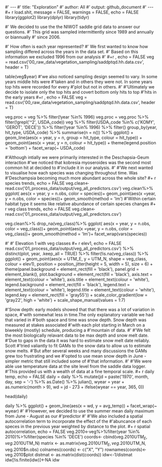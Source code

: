 #' ---
#' title: "Exploration"
#' author: All
#' output: github_document
#' ---
#+ r load.shit, message = FALSE, warnings = FALSE, echo = FALSE
library(ggplot2)
library(dplyr)
library(tidyr)

#' We decided to use the the NIWOT saddle grid data to answer our questions.
#' This grid was sampled intermittently since 1989 and annually or biannually 
#' since 2006. 

#' How often is each year represented?
#' We first wanted to know how sampling differed across the years in the data set.
#' Based on this information we excluded 1996 from our analysis
#'
#+r , echo = FALSE
veg = read.csv('00_raw_data/vegetation_sampling/saddptqd.hh.data.csv', header = T)

table(veg$year)
#'we also noticed sampling design seemed to vary. In some years middle hits were
#'taken and in others they were not. In some years top hits were recorded for every
#'plot but not in others.
#'
#'Ultimately we decide to isolate only the top hits and covert bottom only hits to top 
#'hits in the early years
#+r , echo = FALSE
veg = read.csv('00_raw_data/vegetation_sampling/saddptqd.hh.data.csv', header = T)

veg.proc = veg %>% filter(!year %in% 1996)
veg.proc = veg.proc %>% filter(!grepl('^2', USDA_code))
veg %>%
  filter(USDA_code %in% c('KOMY', 'GEROT', 'DECE')) %>%
  filter(!year %in% 1996) %>%
  filter()
  group_by(year, hit_type, USDA_code) %>%
  summarise(n = n()) %>%
  ggplot() +
  geom_line(aes(x = year, y = n, group = hit_type, colour = hit_type)) +
  geom_point(aes(x = year, y = n, colour = hit_type)) +
  theme(legend.position = 'bottom') +
  facet_wrap(~ USDA_code)

#'Although intially we were primarily interested in the Deschapsia-Geum interaction 
#'we noticed that kobresia myoseroides was the second most common hit at decided to 
#'include it in our analysis. 
#'
#'We next wanted to visualise how each species was changing throughout time. Was 
#'Deschampsia becoming much more abundant across the whole site?
#+ r species trends, echo = FALSE
veg.clean<-read.csv('01_process_data/output/veg_all_predictors.csv')
  veg.clean%>%
    ggplot( aes(x = year, y = n.obs, color = species))+
    geom_point(aes(x =year, y = n.obs, color = species))+
    geom_smooth(method = 'lm')
#'Within certain habitat type it seems like relative abundance of certain species changes
  #+ r veg class trends, echo = FALSE
  veg.clean<-read.csv('01_process_data/output/veg_all_predictors.csv')
  
  veg.clean%>%
    drop_na(veg_class)%>%
    ggplot( aes(x = year, y = n.obs, color = veg_class))+
    geom_point(aes(x =year, y = n.obs, color = veg_class))+
    geom_smooth(method = 'lm')+
    facet_wrap(vars(species))
  
  #'
#' Elevation 1 with veg classes
#+ r elev1, echo = FALSE
read.csv('01_process_data/output/veg_all_predictors.csv') %>%
  distinct(plot, year, .keep_all = TRUE) %>%
  filter(!is.na(veg_class)) %>%
  ggplot() +
  geom_point(aes(x = UTM_E, y = UTM_N, shape = veg_class,
                 colour = elev1),
             position = position_jitter(height = 5, width = 5),
             size = 6) +
  theme(panel.background = element_rect(fill = 'black'),
        panel.grid = element_blank(),
        plot.background = element_rect(fill = 'black'),
        axis.text = element_text(colour = 'white'),
        axis.title = element_text(colour = 'white'),
        legend.background = element_rect(fill = 'black'),
        legend.text = element_text(colour = 'white'),
        legend.title = element_text(colour = 'white'),
        legend.key = element_rect(fill = 'gray55')) +
  scale_color_gradient(low = 'gray22', high = 'white') +
  scale_shape_manual(values = 1:7)

#'Snow depth: early models showed that that there was a lot of variation in space,
#'with somewhat less in time.The only explanatory variable we had that varied in 
#'both space and time was snow depth. Snow depth was measured at stakes associated 
#'with each plot starting in March on a biweekly (mostly) schedule, producing a 
#'mountain of data.
#'
#'We felt the most biologically relavant data to be max depth and snow melt date.
#'Due to gaps in the data it was hard to estimate snow melt date reliably. Scott 
#'tried valiantly to fit GAMs to the snow data to allow us to estimate snow melts. 
#'But after several weeks and many discussions the GAMs grew too frustrating and we 
#'opted to use mean snow depth in June - simpler metric that still included some of
#'that information.
#'
#'We were able use temperature data at the site level from the saddle data logger.
#'This provided us with a wealth of data at a fine temporal scale.
#+ r daily temp, echo = FALSE
daily = daily %>%
mutate(jd = paste('1970', month, day, sep = '-') %>% as.Date() %>% julian(),
       wyear = year + as.numeric(month > 9),
       wd = jd - 273 + ifelse(wyear == year, 365, 0))

head(daily)

daily %>%
  ggplot() +
  geom_line(aes(x = wd, y = avg_temp)) +
  facet_wrap(~ wyear)
#'
#'However, we decided to use the summer mean daily maximum from June - August as our #'predictor
#'
#'We also included a spatial autocorrelation term to incorporate the effect of the
#'abuncance of each speces in the previous year weighted by distance to the plot. 
#+ r spatial autocorrelation, echo = FALSE
veg.2010<-veg%>%filter(year %in% 2010)%>%filter(species %in% 'DECE')
coords<- cbind(veg.2010$UTM_E, veg.2010$UTM_N)
matrix <- as.matrix(veg.2010$UTM_E, veg.2010$UTM_N, veg.2010$n.obs)
colnames(coords) <- c("X", "Y")
rownames(coords)<-veg.2010$plot
distmat <- as.matrix(dist(coords))
idw<-1/distmat
idw[!is.finite(idw)]<-NA
idw

